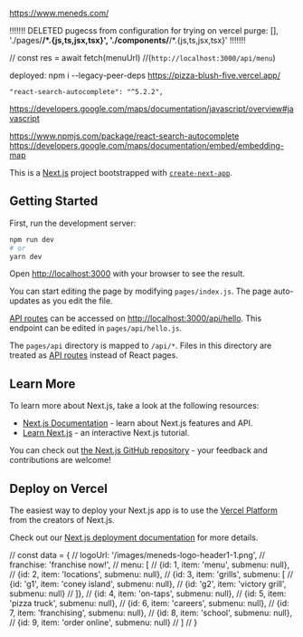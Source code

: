 https://www.meneds.com/

!!!!!!!
DELETED pugecss from configuration for trying on vercel purge: [],
'./pages/**/\*.{js,ts,jsx,tsx}', './components/**/\*.{js,ts,jsx,tsx}'
!!!!!!!

// const res = await fetch(menuUrl) //(`http://localhost:3000/api/menu`)

deployed:
npm i --legacy-peer-deps
https://pizza-blush-five.vercel.app/

    "react-search-autocomplete": "^5.2.2",

https://developers.google.com/maps/documentation/javascript/overview#javascript

https://www.npmjs.com/package/react-search-autocomplete
https://developers.google.com/maps/documentation/embed/embedding-map

This is a [Next.js](https://nextjs.org/) project bootstrapped with [`create-next-app`](https://github.com/vercel/next.js/tree/canary/packages/create-next-app).

## Getting Started

First, run the development server:

```bash
npm run dev
# or
yarn dev
```

Open [http://localhost:3000](http://localhost:3000) with your browser to see the result.

You can start editing the page by modifying `pages/index.js`. The page auto-updates as you edit the file.

[API routes](https://nextjs.org/docs/api-routes/introduction) can be accessed on [http://localhost:3000/api/hello](http://localhost:3000/api/hello). This endpoint can be edited in `pages/api/hello.js`.

The `pages/api` directory is mapped to `/api/*`. Files in this directory are treated as [API routes](https://nextjs.org/docs/api-routes/introduction) instead of React pages.

## Learn More

To learn more about Next.js, take a look at the following resources:

- [Next.js Documentation](https://nextjs.org/docs) - learn about Next.js features and API.
- [Learn Next.js](https://nextjs.org/learn) - an interactive Next.js tutorial.

You can check out [the Next.js GitHub repository](https://github.com/vercel/next.js/) - your feedback and contributions are welcome!

## Deploy on Vercel

The easiest way to deploy your Next.js app is to use the [Vercel Platform](https://vercel.com/new?utm_medium=default-template&filter=next.js&utm_source=create-next-app&utm_campaign=create-next-app-readme) from the creators of Next.js.

Check out our [Next.js deployment documentation](https://nextjs.org/docs/deployment) for more details.

// const data = {
// logoUrl: '/images/meneds-logo-header1-1.png',
// franchise: 'franchise now!',
// menu: [
// {id: 1, item: 'menu', submenu: null},
// {id: 2, item: 'locations', submenu: null},
// {id: 3, item: 'grills', submenu: [
// {id: 'g1', item: 'coney island', submenu: null},
// {id: 'g2', item: 'victory grill', submenu: null}
// ]},
// {id: 4, item: 'on-taps', submenu: null},
// {id: 5, item: 'pizza truck', submenu: null},
// {id: 6, item: 'careers', submenu: null},
// {id: 7, item: 'franchising', submenu: null},
// {id: 8, item: 'school', submenu: null},
// {id: 9, item: 'order online', submenu: null}
// ]
// }
